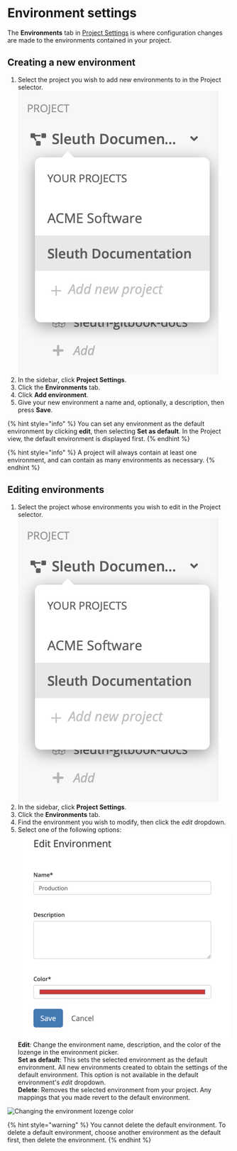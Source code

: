 # Environment settings

The **Environments** tab in [Project Settings](./) is where configuration changes are made to the environments contained in your project. 

## Creating a new environment

1. Select the project you wish to add new environments to in the Project selector. \
    ![](../../.gitbook/assets/project_selector.png) 
2. In the sidebar, click **Project Settings**. 
3. Click the **Environments** tab. 
4. Click **Add environment**. 
5. Give your new environment a name and, optionally, a description, then press **Save**. 

{% hint style="info" %}
You can set any environment as the default environment by clicking **edit**, then selecting **Set as default**. In the Project view, the default environment is displayed first. 
{% endhint %}

{% hint style="info" %}
A project will always contain at least one environment, and can contain as many environments as necessary. 
{% endhint %}

## Editing environments

1. Select the project whose environments you wish to edit in the Project selector. \
    ![](../../.gitbook/assets/project_selector.png) 
2. In the sidebar, click **Project Settings**. 
3. Click the **Environments** tab. 
4. Find the environment you wish to modify, then click the _edit_ dropdown. 
5. Select one of the following options:\
    ![](../../.gitbook/assets/env-info-editing.png) \
   **Edit**_:_ Change the environment name, description, and the color of the lozenge in the environment picker. \
   **Set as default**: This sets the selected environment as the default environment. All new environments created to obtain the settings of the default environment. This option is not available in the default environment's _edit_ dropdown. \
   **Delete**: Removes the selected environment from your project. Any mappings that you made revert to the default environment.

![Changing the environment lozenge color](../../.gitbook/assets/color-picker-envs.gif)

{% hint style="warning" %}
You cannot delete the default environment. To delete a default environment, choose another environment as the default first, then delete the environment. 
{% endhint %}
